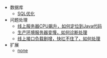 - 数据库
  - [SQL优化](实践/md/SQL优化.md)
- 问题处理
  - [线上服务器CPU飙升，如何定位到Java代码](实践/md/线上服务器CPU飙升，如何定位到Java代码.md)
  - [生产环境服务器变慢，如何诊断处理](实践/md/生产环境服务器变慢，如何诊断处理.md)
  - [线上接口负载剧增，快扛不住了，如何处理](实践/md/线上接口负载剧增，快扛不住了，如何处理.md)
- 扩展
  - [none](none)
